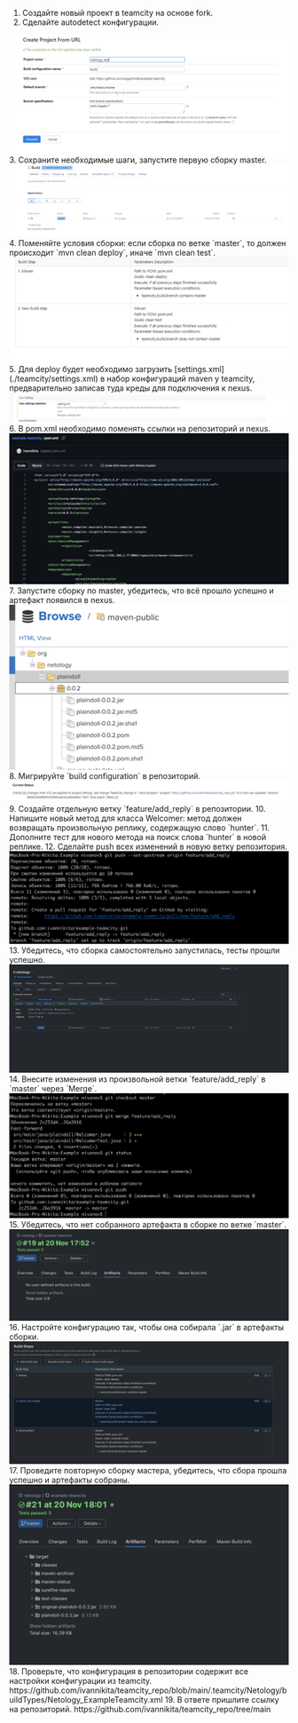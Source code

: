 1. Создайте новый проект в teamcity на основе fork.
2. Сделайте autodetect конфигурации.
<img src="images/1_1.png"/>
3. Сохраните необходимые шаги, запустите первую сборку master.
<img src="images/1_2.png"/>
4. Поменяйте условия сборки: если сборка по ветке `master`, то должен происходит `mvn clean deploy`, иначе `mvn clean test`.
<img src="images/1_3.png"/>
5. Для deploy будет необходимо загрузить [settings.xml](./teamcity/settings.xml) в набор конфигураций maven у teamcity, предварительно записав туда креды для подключения к nexus.
<img src="images/1_4.png"/>
6. В pom.xml необходимо поменять ссылки на репозиторий и nexus.
<img src="images/1_5.png"/>
7. Запустите сборку по master, убедитесь, что всё прошло успешно и артефакт появился в nexus.
<img src="images/1_6.png"/>
8. Мигрируйте `build configuration` в репозиторий.
<img src="images/1_7.png"/>
9. Создайте отдельную ветку `feature/add_reply` в репозитории.
10. Напишите новый метод для класса Welcomer: метод должен возвращать произвольную реплику, содержащую слово `hunter`.
11. Дополните тест для нового метода на поиск слова `hunter` в новой реплике.
12. Сделайте push всех изменений в новую ветку репозитория.
<img src="images/1_8.png"/>
13. Убедитесь, что сборка самостоятельно запустилась, тесты прошли успешно.
<img src="images/1_9.png"/>
14. Внесите изменения из произвольной ветки `feature/add_reply` в `master` через `Merge`.
<img src="images/1_10.png"/>
15. Убедитесь, что нет собранного артефакта в сборке по ветке `master`.
<img src="images/1_11.png"/>
16. Настройте конфигурацию так, чтобы она собирала `.jar` в артефакты сборки.
<img src="images/1_12.png"/>
17. Проведите повторную сборку мастера, убедитесь, что сбора прошла успешно и артефакты собраны.
<img src="images/1_13.png"/>
18. Проверьте, что конфигурация в репозитории содержит все настройки конфигурации из teamcity.
https://github.com/ivannikita/teamcity_repo/blob/main/.teamcity/Netology/buildTypes/Netology_ExampleTeamcity.xml
19. В ответе пришлите ссылку на репозиторий.
https://github.com/ivannikita/teamcity_repo/tree/main